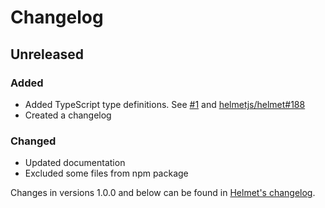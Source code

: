# Changelog

## Unreleased
### Added
- Added TypeScript type definitions. See [#1](https://github.com/helmetjs/ienoopen/pull/1) and [helmetjs/helmet#188](https://github.com/helmetjs/helmet/issues/188)
- Created a changelog

### Changed
- Updated documentation
- Excluded some files from npm package

Changes in versions 1.0.0 and below can be found in [Helmet's changelog](https://github.com/helmetjs/helmet/blob/master/CHANGELOG.md).

